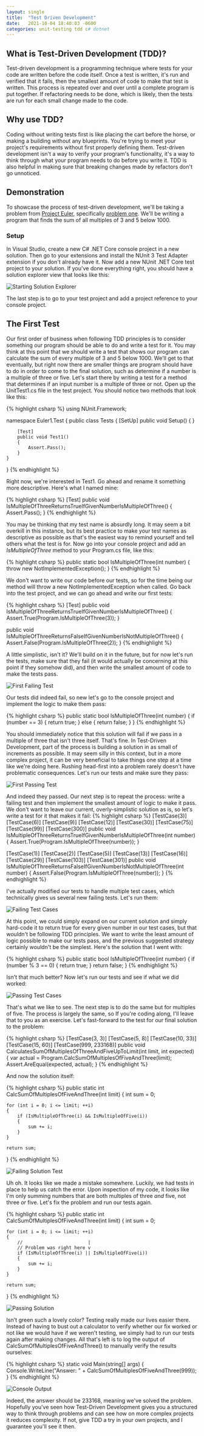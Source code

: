 ```yaml
---
layout: single
title:  "Test Driven Development"
date:   2021-10-04 18:40:03 -0600
categories: unit-testing tdd c# dotnet
---
```


## What is Test-Driven Development (TDD)?

Test-driven development is a programming technique where tests for your code are written before the code itself. Once a test is written, it's run and verified that it fails, then the smallest amount of code to make that test is written. This process is repeated over and over until a complete program is put together. If refactoring needs to be done, which is likely, then the tests are run for each small change made to the code.

## Why use TDD?

Coding without writing tests first is like placing the cart before the horse, or making a building without any blueprints. You're trying to meet your project's requirements without first properly defining them. Test-driven development isn't a way to verify your program's functionality, it's a way to think through what your program needs to do before you write it. TDD is also helpful in making sure that breaking changes made by refactors don't go unnoticed.

## Demonstration

To showcase the process of test-driven development, we'll be taking a problem from [Project Euler](https://projecteuler.net/), specifically [problem one](https://projecteuler.net/problem=1). We'll be writing a program that finds the sum of all multiples of 3 and 5 below 1000.

### Setup

In Visual Studio, create a new C# .NET Core console project in a new solution. Then go to your extensions and install the NUnit 3 Test Adapter extension if you don't already have it. Now add a new NUnit .NET Core test project to your solution. If you've done everything right, you should have a solution explorer view that looks like this: 

![Starting Solution Explorer](https://i.imgur.com/8SfcDGb.png)

The last step is to go to your test project and add a project reference to your console project.

## The First Test

Our first order of business when following TDD principles is to consider something our program should be able to do and write a test for it. You may think at this point that we should write a test that shows our program can calculate the sum of every multiple of 3 and 5 below 1000. We'll get to that eventually, but right now there are smaller things are program should have to do in order to come to the final solution, such as determine if a number is a multiple of three or five. Let's start there by writing a test for a method that determines if an input number is a multiple of three or not.
Open up the UnitTest1.cs file in the test project. You should notice two methods that look like this:

{% highlight csharp %}
using NUnit.Framework;

namespace Euler1.Test
{
    public class Tests
    {
        [SetUp]
        public void Setup()
        {
        }

        [Test]
        public void Test1()
        {
            Assert.Pass();
        }
    }
} 
{% endhighlight %}

Right now, we're interested in Test1. Go ahead and rename it something more descriptive. Here's what I named mine:

{% highlight csharp %}
[Test]
public void IsMultipleOfThreeReturnsTrueIfGivenNumberIsMultipleOfThree()
{
    Assert.Pass();
}
{% endhighlight %}


You may be thinking that my test name is absurdly long. It may seem a bit overkill in this instance, but its best practice to make your test names as descriptive as possible as that's the easiest way to remind yourself and tell others what the test is for.
Now go into your console project and add an *IsMultipleOfThree* method to your Program.cs file, like this:

{% highlight csharp %}
public static bool IsMultipleOfThree(int number)
{
    throw new NotImplementedException();
}
{% endhighlight %}


We don't want to write our code before our tests, so for the time being our method will throw a new NotImplementedException when called. 
Go back into the test project, and we can go ahead and write our first tests:

{% highlight csharp %}
[Test]
public void IsMultipleOfThreeReturnsTrueIfGivenNumberIsMultipleOfThree()
{
    Assert.True(Program.IsMultipleOfThree(3));
}

public void IsMultipleOfThreeReturnsFalseIfGivenNumberIsNotMultipleOfThree()
{
    Assert.False(Program.IsMultipleOfThree(2));
}
{% endhighlight %}


A little simplistic, isn't it? We'll build on it in the future, but for now let's run the tests, make sure that they fail (it would actually be concerning at this point if they somehow did), and then write the smallest amount of code to make the tests pass.

![First Failing Test](https://i.imgur.com/UoiuR4x.png)

Our tests did indeed fail, so new let's go to the console project and implement the logic to make them pass:

{% highlight csharp %}
public static bool IsMultipleOfThree(int number)
{
    if (number == 3)
    {
        return true;
    }
    else
    {
        return false;
    }
}
{% endhighlight %}


You should immediately notice that this solution will fail if we pass in a multiple of three that isn't three itself. That's fine. In Test-Driven Development, part of the process is building a solution in as small of increments as possible. It may seem silly in this context, but in a more complex project, it can be very beneficial to take things one step at a time like we're doing here. Rushing head-first into a problem rarely doesn't have problematic consequences.
Let's run our tests and make sure they pass:

![First Passing Test](https://i.imgur.com/dxFqmt8.png)

And indeed they passed. Our next step is to repeat the process: write a failing test and then implement the smallest amount of logic to make it pass.
We don't want to leave our current, overly-simplistic solution as is, so let's write a test for it that makes it fail:
{% highlight csharp %}
[TestCase(3)]
[TestCase(6)]
[TestCase(9)]
[TestCase(12)]
[TestCase(30)]
[TestCase(75)]
[TestCase(99)]
[TestCase(300)]
public void IsMultipleOfThreeReturnsTrueIfGivenNumberIsMultipleOfThree(int number)
{
    Assert.True(Program.IsMultipleOfThree(number));
}

[TestCase(1)]
[TestCase(2)]
[TestCase(5)]
[TestCase(13)]
[TestCase(16)]
[TestCase(29)]
[TestCase(103)]
[TestCase(301)]
public void IsMultipleOfThreeReturnsFalseIfGivenNumberIsNotMultipleOfThree(int number)
{
    Assert.False(Program.IsMultipleOfThree(number));
}
{% endhighlight %}


I've actually modified our tests to handle multiple test cases, which technically gives us several new failing tests. Let's run them:

![Failing Test Cases](https://i.imgur.com/vDdE4zq.png)

At this point, we could simply expand on our current solution and simply hard-code it to return true for every given number in our test cases, but that wouldn't be following TDD principles. We want to write the least amount of logic possible to make our tests pass, and the previous suggested strategy certainly wouldn't be the simplest. Here's the solution that I went with:

{% highlight csharp %}
public static bool IsMultipleOfThree(int number)
{
    if (number % 3 == 0)
    {
        return true;
    }
    return false;
}
{% endhighlight %}


Isn't that much better? Now let's run our tests and see if what we did worked:

![Passing Test Cases](https://i.imgur.com/Y7DRGUD.png)

That's what we like to see. The next step is to do the same but for multiples of five. The process is largely the same, so If you're coding along, I'll leave that to you as an exercise. Let's fast-forward to the test for our final solution to the problem:

{% highlight csharp %}
[TestCase(3, 3)]
[TestCase(5, 8)]
[TestCase(10, 33)]
[TestCase(15, 60)]
[TestCase(999, 233168)]
public void CalculatesSumOfMultiplesOfThreeAndFiveUpToLimit(int limit, int expected)
{
    var actual = Program.CalcSumOfMultiplesOfFiveAndThree(limit);
    Assert.AreEqual(expected, actual);
}
{% endhighlight %}


And now the solution itself:

{% highlight csharp %}
public static int CalcSumOfMultiplesOfFiveAndThree(int limit)
{
    int sum = 0;

    for (int i = 0; i <= limit; ++i)
    {
        if (IsMultipleOfThree(i) && IsMultipleOfFive(i))
        {
            sum += i;
        }
    }

    return sum;
}
{% endhighlight %}


![Failing Solution Test](https://i.imgur.com/7VB6tPL.png)

Uh oh. It looks like we made a mistake somewhere. Luckily, we had tests in place to help us catch the error. Upon inspection of my code, it looks like I'm only summing numbers that are both multiples of three *and* five, not three *or* five. Let's fix the problem and run our tests again.

{% highlight csharp %}
public static int CalcSumOfMultiplesOfFiveAndThree(int limit)
{
    int sum = 0;

    for (int i = 0; i <= limit; ++i)
    {
        //                        |
        // Problem was right here v
        if (IsMultipleOfThree(i) || IsMultipleOfFive(i))
        {
            sum += i;
        }
    }

    return sum;
}
{% endhighlight %}


![Passing Solution](https://i.imgur.com/sdf2N6L.png)

Isn't green such a lovely color? Testing really made our lives easier there. Instead of having to bust out a calculator to verify whether our fix worked or not like we would have if we weren't testing, we simply had to run our tests again after making changes.
All that's left is to log the output of CalcSumOfMultiplesOfFiveAndThree() to manually verify the results ourselves:

{% highlight csharp %}
static void Main(string[] args)
{
    Console.WriteLine("Answer: " + CalcSumOfMultiplesOfFiveAndThree(999));
}
{% endhighlight %}


![Console Output](https://i.imgur.com/sdf2N6L.png)

Indeed, the answer should be 233168, meaning we've solved the problem. Hopefully you've seen how Test-Driven Development gives you a structured way to think through problems and can see how on more complex projects it reduces complexity. If not, give TDD a try in your own projects, and I guarantee you'll see it then.

